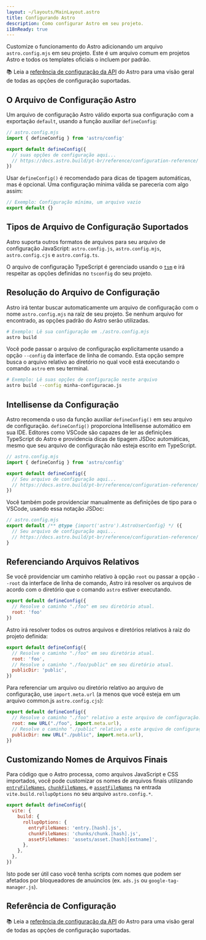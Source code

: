 ```yaml
---
layout: ~/layouts/MainLayout.astro
title: Configurando Astro
description: Como configurar Astro em seu projeto.
i18nReady: true
---
```


Customize o funcionamento do Astro adicionando um arquivo `astro.config.mjs` em seu projeto. Este é um arquivo comum em projetos Astro e todos os templates oficiais o incluem por padrão.

📚 Leia a [referência de configuração da API](/pt-br/reference/configuration-reference/) do Astro para uma visão geral de todas as opções de configuração suportadas.

## O Arquivo de Configuração Astro

Um arquivo de configuração Astro válido exporta sua configuração com a exportação `default`, usando a função auxiliar `defineConfig`:

```js
// astro.config.mjs
import { defineConfig } from 'astro/config'

export default defineConfig({
  // suas opções de configuração aqui...
  // https://docs.astro.build/pt-br/reference/configuration-reference/
})
```

Usar `defineConfig()` é recomendado para dicas de tipagem automáticas, mas é opcional. Uma configuração mínima válida se pareceria com algo assim:

```js
// Exemplo: Configuração mínima, um arquivo vazio
export default {}
```

## Tipos de Arquivo de Configuração Suportados

Astro suporta outros formatos de arquivos para seu arquivo de configuração JavaScript: `astro.config.js`, `astro.config.mjs`, `astro.config.cjs` e `astro.config.ts`.

O arquivo de configuração TypeScript é gerenciado usando o [`tsm`](https://github.com/lukeed/tsm) e irá respeitar as opções definidas no `tsconfig` do seu projeto.

## Resolução do Arquivo de Configuração

Astro irá tentar buscar automaticamente um arquivo de configuração com o nome `astro.config.mjs` na raíz de seu projeto. Se nenhum arquivo for encontrado, as opções padrão do Astro serão utilizadas.

```bash
# Exemplo: Lê sua configuração em ./astro.config.mjs
astro build
```

Você pode passar o arquivo de configuração explicitamente usando a opção `--config` da interface de linha de comando. Esta opção sempre busca o arquivo relativo ao diretório no qual você está executando o comando `astro` em seu terminal.

```bash
# Exemplo: Lê suas opções de configuração neste arquivo
astro build --config minha-configuracao.js
```

## Intellisense da Configuração

Astro recomenda o uso da função auxiliar `defineConfig()` em seu arquivo de configuração. `defineConfig()` proporciona Intellisense automático em sua IDE. Editores como VSCode são capazes de ler as definições TypeScript do Astro e providencia dicas de tipagem JSDoc automáticas, mesmo que seu arquivo de configuração não esteja escrito em TypeScript.

```js
// astro.config.mjs
import { defineConfig } from 'astro/config'

export default defineConfig({
  // Seu arquivo de configuração aqui...
  // https://docs.astro.build/pt-br/reference/configuration-reference/
})
```

Você também pode providenciar manualmente as definições de tipo para o VSCode, usando essa notação JSDoc:

```js
// astro.config.mjs
export default /** @type {import('astro').AstroUserConfig} */ ({
  // Seu arquivo de configuração aqui...
  // https://docs.astro.build/pt-br/reference/configuration-reference/
}
```

## Referenciando Arquivos Relativos

Se você providenciar um caminho relativo à opção `root` ou passar a opção `--root` da interface de linha de comando, Astro irá resolver os arquivos de acordo com o diretório que o comando `astro` estiver executando.

```js
export default defineConfig({
  // Resolve o caminho "./foo" em seu diretório atual.
  root: 'foo'
})
```

Astro irá resolver todos os outros arquivos e diretórios relativos à raiz do projeto definida:

```js
export default defineConfig({
  // Resolve o caminho "./foo" em seu diretório atual.
  root: 'foo',
  // Resolve o caminho "./foo/public" em seu diretório atual.
  publicDir: 'public',
})
```

Para referenciar um arquivo ou diretório relativo ao arquivo de configuração, use `import.meta.url` (a menos que você esteja em um arquivo common.js `astro.config.cjs`):

```js
export default defineConfig({
  // Resolve o caminho "./foo" relativo a este arquivo de configuração.
  root: new URL("./foo", import.meta.url),
  // Resolve o caminho "./public" relativo a este arquivo de configuração.
  publicDir: new URL("./public", import.meta.url),
})
```

## Customizando Nomes de Arquivos Finais

Para código que o Astro processa, como arquivos JavaScript e CSS importados, você pode customizar os nomes de arquivos finais utilizando [`entryFileNames`](https://rollupjs.org/guide/en/#outputentryfilenames), [`chunkFileNames`](https://rollupjs.org/guide/en/#outputchunkfilenames), e [`assetFileNames`](https://rollupjs.org/guide/en/#outputassetfilenames) na entrada `vite.build.rollupOptions` no seu arquivo `astro.config.*`.

```js
export default defineConfig({
  vite: {
    build: {
      rollupOptions: {
        entryFileNames: 'entry.[hash].js',
        chunkFileNames: 'chunks/chunk.[hash].js',
        assetFileNames: 'assets/asset.[hash][extname]',
      },
    },
  },
})
```

Isto pode ser útil caso você tenha scripts com nomes que podem ser afetados por bloqueadores de anuúncios (ex. `ads.js` ou `google-tag-manager.js`).

## Referência de Configuração

📚 Leia a [referência de configuração da API](/pt-br/reference/configuration-reference/) do Astro para uma visão geral de todas as opções de configuração suportadas.
